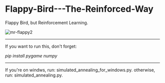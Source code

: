 # Flappy-Bird---The-Reinforced-Way
Flappy Bird, but Reinforcement Learning.

![mr-flappy2](https://github.com/user-attachments/assets/c6b08f4d-4a95-48a8-b440-6d6a28b1c4a2)


------

If you want to run this, don't forget:

*pip install pygame numpy*

------
If you're on windws, run: simulated_annealing_for_windows.py.
otherwise, run: simulated_annealing.py.
